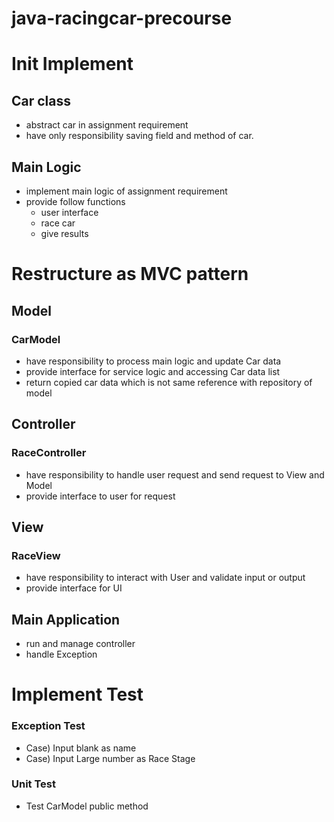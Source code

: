 # java-racingcar-precourse

# Init Implement

## Car class

- abstract car in assignment requirement
- have only responsibility saving field and method of car.  

## Main Logic

- implement main logic of assignment requirement
- provide follow functions
  - user interface
  - race car 
  - give results

# Restructure as MVC pattern

## Model

### CarModel

- have responsibility to process main logic and update Car data
- provide interface for service logic and accessing Car data list
- return copied car data which is not same reference with repository of model

## Controller

### RaceController

- have responsibility to handle user request and send request to View and Model
- provide interface to user for request


## View

### RaceView

- have responsibility to interact with User and validate input or output
- provide interface for UI

## Main Application

- run and manage controller
- handle Exception


# Implement Test

### Exception Test

-  Case) Input blank as name
- Case) Input Large number as Race Stage 

### Unit Test

- Test CarModel public method